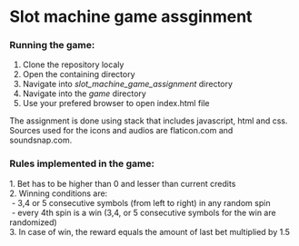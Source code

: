 <h1> Slot machine game assginment </h1>

<h3>Running the game:</h3>

1. Clone the repository localy
2. Open the containing directory
3. Navigate into <i>slot_machine_game_assignment</i> directory
4. Navigate into the <i>game</i> directory
5. Use your prefered browser to open index.html file


The assignment is done using stack that includes javascript, html and css.
Sources used for the icons and audios are flaticon.com and soundsnap.com.

<h3>Rules implemented in the game:</h3>
1. Bet has to be higher than 0 and lesser than current credits<br>
2. Winning conditions are:<br/>
	&nbsp- 3,4 or 5 consecutive symbols (from left to right) in any random spin <br/>
	&nbsp- every 4th spin is a win (3,4, or 5 consecutive symbols for the win are randomized)<br/>
3. In case of win, the reward equals the amount of last bet multiplied by 1.5
